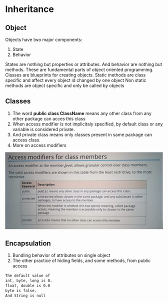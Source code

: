 # Inheritance

## Object

Objects have two major components:

1. State
2. Behavior

States are nothing but properties or attributes. And behavior are nothing but methods.
These are fundamental parts of object oriented programming.
Classes are blueprints for creating objects.
Static methods are class specific and affect every object id changed by one object
Non static methods are object specific and only be called by objects

## Classes

1. The word **public class ClassName** means any other class from any other package can acces this class
2. When access modifier is not implicitaly specified, by default class or any variable is considered private.
3. And private class means only classes present in same package can access class.
4. More on access modifiers

![access modifier](./access-modifiers.jpeg)

## Encapsulation

1. Bundling behavior of attributes on single object
2. The other practice of hiding fields, and some methods, from public access

```
The default value of
int, byte, long is 0.
float, double is 0.0
byte is false.
And String is null
```
